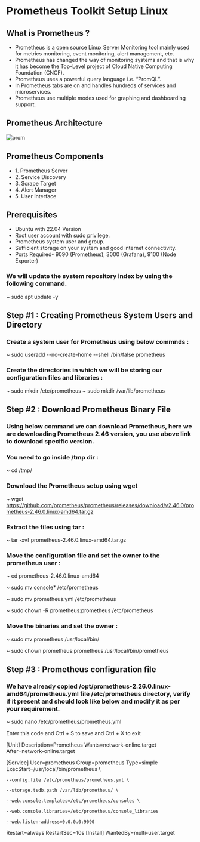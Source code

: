 # Prometheus Toolkit Setup Linux

## What is Prometheus ?
<ul>
  <li>Prometheus is a open source Linux Server Monitoring tool mainly used for metrics monitoring, event monitoring, alert management, etc.</li>
  <li>Prometheus has changed the way of monitoring systems and that is why it has become the Top-Level project of Cloud Native Computing Foundation (CNCF).</li>
  <li>Prometheus uses a powerful query language i.e. “PromQL”.</li>
  <li>In Prometheus tabs are on and handles hundreds of services and microservices.</li>
  <li>Prometheus use multiple modes used for graphing and dashboarding support.</li>
</ul>

## Prometheus Architecture

 ![prom](https://github.com/user-attachments/assets/0b97ce7e-71d7-47a5-9326-cc526e5493c2)

 ## Prometheus Components
 <ul>
   <li>1. Prometheus Server</li>
   <li>2. Service Discovery</li>
   <li>3. Scrape Target</li>
   <li>4. Alert Manager</li>
   <li>5. User Interface</li>
 </ul>

## Prerequisites
<ul>
  <li>Ubuntu with 22.04 Version</li>
  <li>Root user account with sudo  privilege.</li>
  <li>Prometheus system user and group.</li>
  <li>Sufficient storage on your system and good internet connectivity.</li>
  <li>Ports Required- 9090 (Prometheus), 3000 (Grafana), 9100 (Node Exporter)</li>
</ul>

### We will update the system repository index by using the following command.

~ sudo apt update -y

## Step #1 : Creating Prometheus System Users and Directory

### Create a system user for Prometheus using below commnds :

~ sudo useradd --no-create-home --shell /bin/false prometheus

### Create the directories in which we will be storing our configuration files and libraries :

~ sudo mkdir /etc/prometheus
~ sudo mkdir /var/lib/prometheus

## Step #2 : Download Prometheus Binary File

### Using below command we can download Prometheus, here we are downloading Prometheus 2.46 version, you use above link to download specific version.

### You need to go inside /tmp dir :

~ cd /tmp/

### Download the Prometheus setup using wget

~ wget https://github.com/prometheus/prometheus/releases/download/v2.46.0/prometheus-2.46.0.linux-amd64.tar.gz

### Extract the files using tar :

~ tar -xvf prometheus-2.46.0.linux-amd64.tar.gz

### Move the configuration file and set the owner to the prometheus user :

~ cd prometheus-2.46.0.linux-amd64

~ sudo mv console* /etc/prometheus

~ sudo mv prometheus.yml /etc/prometheus

~ sudo chown -R prometheus:prometheus /etc/prometheus

### Move the binaries and set the owner :

~ sudo mv prometheus /usr/local/bin/

~ sudo chown prometheus:prometheus /usr/local/bin/prometheus

## Step #3 : Prometheus configuration file

### We have already copied /opt/prometheus-2.26.0.linux-amd64/prometheus.yml file /etc/prometheus directory, verify if it present and should look like below and modify it as per your requirement.

~ sudo nano /etc/prometheus/prometheus.yml

Enter this code and Ctrl + S to save and Ctrl + X to exit

[Unit]
Description=Prometheus
Wants=network-online.target
After=network-online.target

[Service]
User=prometheus
Group=prometheus
Type=simple
ExecStart=/usr/local/bin/prometheus \

    --config.file /etc/prometheus/prometheus.yml \
    
    --storage.tsdb.path /var/lib/prometheus/ \
    
    --web.console.templates=/etc/prometheus/consoles \
    
    --web.console.libraries=/etc/prometheus/console_libraries
    
    --web.listen-address=0.0.0.0:9090
    
Restart=always
RestartSec=10s
[Install]
WantedBy=multi-user.target


